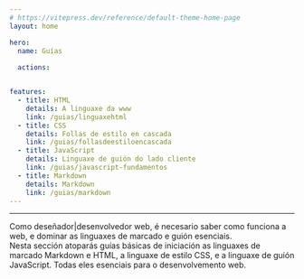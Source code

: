```yaml
---
# https://vitepress.dev/reference/default-theme-home-page
layout: home

hero:
  name: Guías
 
  actions:


features:
  - title: HTML
    details: A linguaxe da www
    link: /guias/linguaxehtml
  - title: CSS
    details: Follas de estilo en cascada
    link: /guias/follasdeestiloencascada
  - title: JavaScript
    details: Linguaxe de guión do lado cliente
    link: /guias/javascript-fundamentos
  - title: Markdown
    details: Markdown
    link: /guias/markdown
---
```


---
Como deseñador|desenvolvedor web, é necesario saber como funciona a web, e dominar as linguaxes de marcado e guión esenciais.   
Nesta sección atoparás guías básicas de iniciación as linguaxes de marcado Markdown e HTML, a linguaxe de estilo CSS, e a linguaxe de guión JavaScript. Todas eles esenciais para o desenvolvemento web.